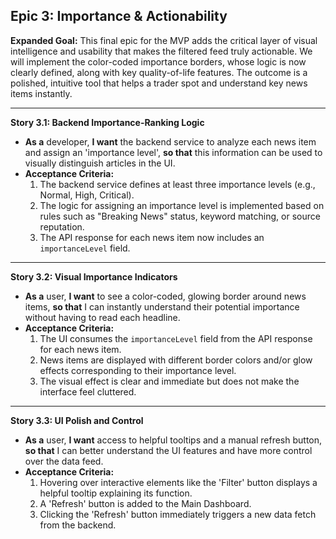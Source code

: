 ## Epic 3: Importance & Actionability

**Expanded Goal:** This final epic for the MVP adds the critical layer of visual intelligence and usability that makes the filtered feed truly actionable. We will implement the color-coded importance borders, whose logic is now clearly defined, along with key quality-of-life features. The outcome is a polished, intuitive tool that helps a trader spot and understand key news items instantly.

---

**Story 3.1: Backend Importance-Ranking Logic**
*   **As a** developer, **I want** the backend service to analyze each news item and assign an 'importance level', **so that** this information can be used to visually distinguish articles in the UI.
*   **Acceptance Criteria:**
    1.  The backend service defines at least three importance levels (e.g., Normal, High, Critical).
    2.  The logic for assigning an importance level is implemented based on rules such as "Breaking News" status, keyword matching, or source reputation.
    3.  The API response for each news item now includes an `importanceLevel` field.

---

**Story 3.2: Visual Importance Indicators**
*   **As a** user, **I want** to see a color-coded, glowing border around news items, **so that** I can instantly understand their potential importance without having to read each headline.
*   **Acceptance Criteria:**
    1.  The UI consumes the `importanceLevel` field from the API response for each news item.
    2.  News items are displayed with different border colors and/or glow effects corresponding to their importance level.
    3.  The visual effect is clear and immediate but does not make the interface feel cluttered.

---

**Story 3.3: UI Polish and Control**
*   **As a** user, **I want** access to helpful tooltips and a manual refresh button, **so that** I can better understand the UI features and have more control over the data feed.
*   **Acceptance Criteria:**
    1.  Hovering over interactive elements like the 'Filter' button displays a helpful tooltip explaining its function.
    2.  A 'Refresh' button is added to the Main Dashboard.
    3.  Clicking the 'Refresh' button immediately triggers a new data fetch from the backend.
